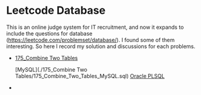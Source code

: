 # Leetcode Database

This is an online judge system for IT recruitment, and now it expands to include the questions for database (https://leetcode.com/problemset/database/). I found some of them interesting. So here I record my solution and discussions for each problems.

- [175_Combine Two Tables](./175_Combine_Two_Tables.pdf)

  [MySQL](./175_Combine Two Tables/175_Combine_Two_Tables_MySQL.sql)    [Oracle PLSQL](./175_Combine_Two_Tables_OraclePLSQL.sql) 


- 






